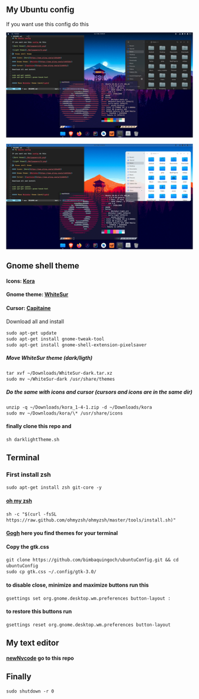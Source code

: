 ## My Ubuntu config

If you want use this config do this

![Dark theme](./Wallpapaers/dt.png)

![Light theme](./Wallpapaers/lt.png)

## Gnome shell theme

#### Icons: [Kora](https://www.pling.com/p/1256209)

#### Gnome theme: [WhiteSur](https://www.pling.com/p/1403328/)

#### Cursor: [Capitaine](https://www.pling.com/p/1148692/)

Download all and install

```
sudo apt-get update
sudo apt-get install gnome-tweak-tool
sudo apt-get install gnome-shell-extension-pixelsaver
```

##### Move WhiteSur theme (dark/ligth)

```
tar xvf ~/Downloads/WhiteSur-dark.tar.xz
sudo mv ~/WhiteSur-dark /usr/share/themes
```

##### Do the same with icons and cursor (cursors and icons are in the same dir)

```
unzip -q ~/Downloads/kora_1-4-1.zip -d ~/Downloads/kora
sudo mv ~/Downloads/kora/\* /usr/share/icons
```

#### finally clone this repo and

```
sh darklightTheme.sh
```

## Terminal

### First install zsh

```
sudo apt-get install zsh git-core -y
```

#### [oh my zsh](https://ohmyz.sh/)

```
sh -c "$(curl -fsSL https://raw.github.com/ohmyzsh/ohmyzsh/master/tools/install.sh)"
```

#### [Gogh](https://mayccoll.github.io/Gogh/) here you find themes for your terminal

#### Copy the gtk.css

```
git clone https://github.com/bimbaquingoch/ubuntuConfig.git && cd ubuntuConfig
sudo cp gtk.css ~/.config/gtk-3.0/
```

#### to disable close, minimize and maximize buttons run this

```
gsettings set org.gnome.desktop.wm.preferences button-layout :
```

#### to restore this buttons run

```
gsettings reset org.gnome.desktop.wm.preferences button-layout
```

## My text editor

#### [newNvcode](https://github.com/bimbaquingoch/newNvcode.git) go to this repo

## Finally

```
sudo shutdown -r 0
```
